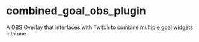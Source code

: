 # combined_goal_obs_plugin
A OBS Overlay that interfaces with Twitch to combine multiple goal widgets into one
